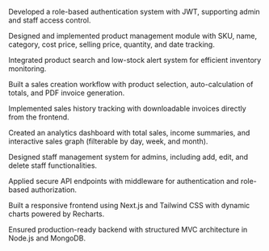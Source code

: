 Developed a role-based authentication system with JWT, supporting admin and staff access control.

Designed and implemented product management module with SKU, name, category, cost price, selling price, quantity, and date tracking.

Integrated product search and low-stock alert system for efficient inventory monitoring.

Built a sales creation workflow with product selection, auto-calculation of totals, and PDF invoice generation.

Implemented sales history tracking with downloadable invoices directly from the frontend.

Created an analytics dashboard with total sales, income summaries, and interactive sales graph (filterable by day, week, and month).

Designed staff management system for admins, including add, edit, and delete staff functionalities.

Applied secure API endpoints with middleware for authentication and role-based authorization.

Built a responsive frontend using Next.js and Tailwind CSS with dynamic charts powered by Recharts.

Ensured production-ready backend with structured MVC architecture in Node.js and MongoDB.
